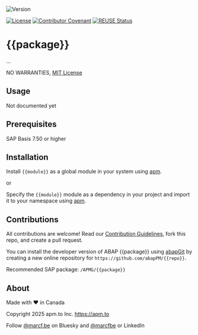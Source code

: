 ![Version](https://img.shields.io/endpoint?url=https://shield.abappm.com/github/abapPM/{{repo}}/src/%2523apmg%2523cl_{{module}}.clas.abap/c_version&label=Version&color=blue)

[![License](https://img.shields.io/github/license/abapPM/{{repo}}?label=License&color=success)](https://github.com/abapPM/{{repo}}/blob/main/LICENSE)
[![Contributor Covenant](https://img.shields.io/badge/Contributor%20Covenant-2.1-4baaaa.svg?color=success)](https://github.com/abapPM/.github/blob/main/CODE_OF_CONDUCT.md)
[![REUSE Status](https://api.reuse.software/badge/github.com/abapPM/{{repo}})](https://api.reuse.software/info/github.com/abapPM/{{repo}})

# {{package}}

...

NO WARRANTIES, [MIT License](https://github.com/abapPM/{{repo}}/blob/main/LICENSE)

## Usage

Not documented yet

## Prerequisites

SAP Basis 7.50 or higher

## Installation

Install `{{module}}` as a global module in your system using [apm](https://abappm.com).

or

Specify the `{{module}}` module as a dependency in your project and import it to your namespace using [apm](https://abappm.com).

## Contributions

All contributions are welcome! Read our [Contribution Guidelines](https://github.com/abapPM/{{repo}}/blob/main/CONTRIBUTING.md), fork this repo, and create a pull request.

You can install the developer version of ABAP {{package}} using [abapGit](https://github.com/abapGit/abapGit) by creating a new online repository for `https://github.com/abapPM/{{repo}}`.

Recommended SAP package: `/APMG/{{package}}`

## About

Made with ❤ in Canada

Copyright 2025 apm.to Inc. <https://apm.to>

Follow [@marcf.be](https://bsky.app/profile/marcf.be) on Bluesky and [@marcfbe](https://linkedin.com/in/marcfbe) or LinkedIn
